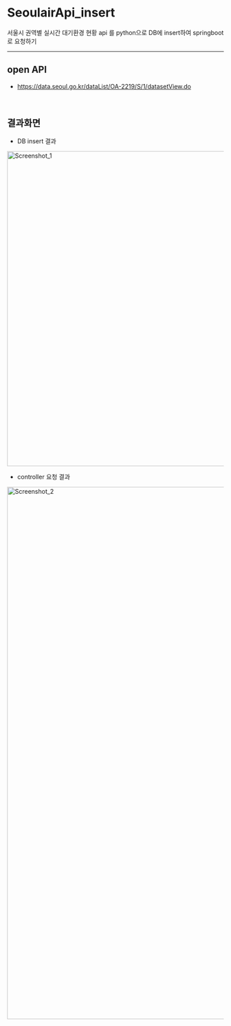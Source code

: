 # SeoulairApi_insert
서울시 권역별 실시간 대기환경 현황 api 를 python으로 DB에 insert하여 springboot로 요청하기 

---

## open API
- https://data.seoul.go.kr/dataList/OA-2219/S/1/datasetView.do

<br/>

## 결과화면
- DB insert 결과
<img width="732" alt="Screenshot_1" src="https://user-images.githubusercontent.com/97711663/173480694-9ebe6979-425a-41d2-a54b-146a96a9a0fc.png">

- controller 요청 결과
<img width="1237" alt="Screenshot_2" src="https://user-images.githubusercontent.com/97711663/173480689-158fb2df-af04-4419-b5d5-9d6d3a1aa440.png">
